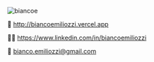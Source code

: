 ![biancoe](https://user-images.githubusercontent.com/56521196/89742178-07c79700-da6e-11ea-9da2-25576616009f.png)

💼 http://biancoemiliozzi.vercel.app

👨‍💼 https://www.linkedin.com/in/biancoemiliozzi

📧 bianco.emiliozzi@gmail.com

